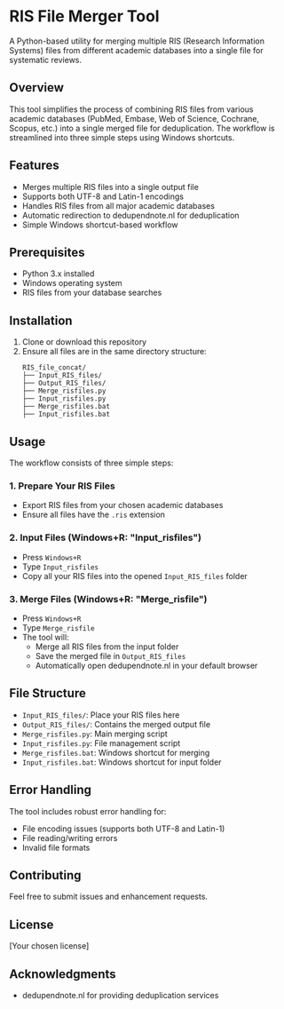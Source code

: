 # RIS File Merger Tool

A Python-based utility for merging multiple RIS (Research Information Systems) files from different academic databases into a single file for systematic reviews.

## Overview

This tool simplifies the process of combining RIS files from various academic databases (PubMed, Embase, Web of Science, Cochrane, Scopus, etc.) into a single merged file for deduplication. The workflow is streamlined into three simple steps using Windows shortcuts.

## Features

- Merges multiple RIS files into a single output file
- Supports both UTF-8 and Latin-1 encodings
- Handles RIS files from all major academic databases
- Automatic redirection to dedupendnote.nl for deduplication
- Simple Windows shortcut-based workflow

## Prerequisites

- Python 3.x installed
- Windows operating system
- RIS files from your database searches

## Installation

1. Clone or download this repository
2. Ensure all files are in the same directory structure:
   ```
   RIS_file_concat/
   ├── Input_RIS_files/
   ├── Output_RIS_files/
   ├── Merge_risfiles.py
   ├── Input_risfiles.py
   ├── Merge_risfiles.bat
   ├── Input_risfiles.bat
   ```

## Usage

The workflow consists of three simple steps:

### 1. Prepare Your RIS Files
- Export RIS files from your chosen academic databases
- Ensure all files have the `.ris` extension

### 2. Input Files (Windows+R: "Input_risfiles")
- Press `Windows+R`
- Type `Input_risfiles`
- Copy all your RIS files into the opened `Input_RIS_files` folder

### 3. Merge Files (Windows+R: "Merge_risfile")
- Press `Windows+R`
- Type `Merge_risfile`
- The tool will:
  - Merge all RIS files from the input folder
  - Save the merged file in `Output_RIS_files`
  - Automatically open dedupendnote.nl in your default browser

## File Structure

- `Input_RIS_files/`: Place your RIS files here
- `Output_RIS_files/`: Contains the merged output file
- `Merge_risfiles.py`: Main merging script
- `Input_risfiles.py`: File management script
- `Merge_risfiles.bat`: Windows shortcut for merging
- `Input_risfiles.bat`: Windows shortcut for input folder

## Error Handling

The tool includes robust error handling for:
- File encoding issues (supports both UTF-8 and Latin-1)
- File reading/writing errors
- Invalid file formats

## Contributing

Feel free to submit issues and enhancement requests.

## License

[Your chosen license]

## Acknowledgments

- dedupendnote.nl for providing deduplication services
